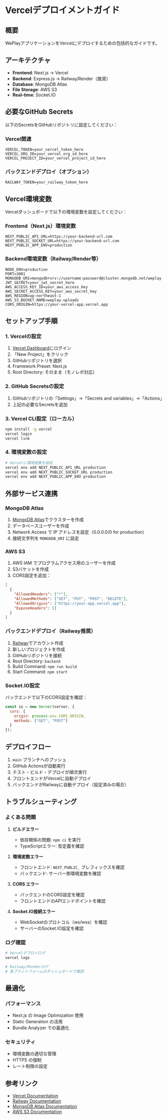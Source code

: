 # Vercelデプロイメントガイド

## 概要

WePlayアプリケーションをVercelにデプロイするための包括的なガイドです。

## アーキテクチャ

- **Frontend**: Next.js → Vercel
- **Backend**: Express.js → Railway/Render（推奨）
- **Database**: MongoDB Atlas
- **File Storage**: AWS S3
- **Real-time**: Socket.IO

## 必要なGitHub Secrets

以下のSecretsをGitHubリポジトリに設定してください：

### Vercel関連
```
VERCEL_TOKEN=your_vercel_token_here
VERCEL_ORG_ID=your_vercel_org_id_here
VERCEL_PROJECT_ID=your_vercel_project_id_here
```

### バックエンドデプロイ（オプション）
```
RAILWAY_TOKEN=your_railway_token_here
```

## Vercel環境変数

Vercelダッシュボードで以下の環境変数を設定してください：

### Frontend（Next.js）環境変数
```
NEXT_PUBLIC_API_URL=https://your-backend-url.com
NEXT_PUBLIC_SOCKET_URL=https://your-backend-url.com
NEXT_PUBLIC_APP_ENV=production
```

### Backend環境変数（Railway/Render等）
```
NODE_ENV=production
PORT=3001
MONGODB_URI=mongodb+srv://username:password@cluster.mongodb.net/weplay
JWT_SECRET=your_jwt_secret_here
AWS_ACCESS_KEY_ID=your_aws_access_key
AWS_SECRET_ACCESS_KEY=your_aws_secret_key
AWS_REGION=ap-northeast-1
AWS_S3_BUCKET_NAME=weplay-uploads
CORS_ORIGIN=https://your-vercel-app.vercel.app
```

## セットアップ手順

### 1. Vercelの設定

1. [Vercel Dashboard](https://vercel.com/dashboard)にログイン
2. 「New Project」をクリック
3. GitHubリポジトリを選択
4. Framework Preset: Next.js
5. Root Directory: そのまま（モノレポ対応）

### 2. GitHub Secretsの設定

1. GitHubリポジトリの「Settings」→「Secrets and variables」→「Actions」
2. 上記の必要なSecretsを追加

### 3. Vercel CLI設定（ローカル）

```bash
npm install -g vercel
vercel login
vercel link
```

### 4. 環境変数の設定

```bash
# Vercelに環境変数を設定
vercel env add NEXT_PUBLIC_API_URL production
vercel env add NEXT_PUBLIC_SOCKET_URL production
vercel env add NEXT_PUBLIC_APP_ENV production
```

## 外部サービス連携

### MongoDB Atlas
1. [MongoDB Atlas](https://cloud.mongodb.com/)でクラスターを作成
2. データベースユーザーを作成
3. Network Access で IP アドレスを設定（0.0.0.0/0 for production）
4. 接続文字列を `MONGODB_URI` に設定

### AWS S3
1. AWS IAM でプログラムアクセス用のユーザーを作成
2. S3バケットを作成
3. CORS設定を追加：
```json
[
  {
    "AllowedHeaders": ["*"],
    "AllowedMethods": ["GET", "PUT", "POST", "DELETE"],
    "AllowedOrigins": ["https://your-app.vercel.app"],
    "ExposeHeaders": []
  }
]
```

### バックエンドデプロイ（Railway推奨）

1. [Railway](https://railway.app/)でアカウント作成
2. 新しいプロジェクトを作成
3. GitHubリポジトリを接続
4. Root Directory: `backend`
5. Build Command: `npm run build`
6. Start Command: `npm start`

### Socket.IO設定

バックエンドで以下のCORS設定を確認：
```javascript
const io = new Server(server, {
  cors: {
    origin: process.env.CORS_ORIGIN,
    methods: ["GET", "POST"]
  }
});
```

## デプロイフロー

1. `main` ブランチへのプッシュ
2. GitHub Actionsが自動実行
3. テスト・ビルド・デプロイが順次実行
4. フロントエンドがVercelに自動デプロイ
5. バックエンドがRailwayに自動デプロイ（設定済みの場合）

## トラブルシューティング

### よくある問題

1. **ビルドエラー**
   - 依存関係の問題: `npm ci` を実行
   - TypeScriptエラー: 型定義を確認

2. **環境変数エラー**
   - フロントエンド: `NEXT_PUBLIC_` プレフィックスを確認
   - バックエンド: サーバー側環境変数を確認

3. **CORS エラー**
   - バックエンドのCORS設定を確認
   - フロントエンドのAPIエンドポイントを確認

4. **Socket.IO接続エラー**
   - WebSocketのプロトコル（ws/wss）を確認
   - サーバーのSocket.IO設定を確認

### ログ確認

```bash
# Vercelデプロイログ
vercel logs

# Railway/Renderログ
# 各プラットフォームのダッシュボードで確認
```

## 最適化

### パフォーマンス
- Next.js の Image Optimization 使用
- Static Generation の活用
- Bundle Analyzer での最適化

### セキュリティ
- 環境変数の適切な管理
- HTTPS の強制
- レート制限の設定

## 参考リンク

- [Vercel Documentation](https://vercel.com/docs)
- [Railway Documentation](https://docs.railway.app/)
- [MongoDB Atlas Documentation](https://docs.atlas.mongodb.com/)
- [AWS S3 Documentation](https://docs.aws.amazon.com/s3/)